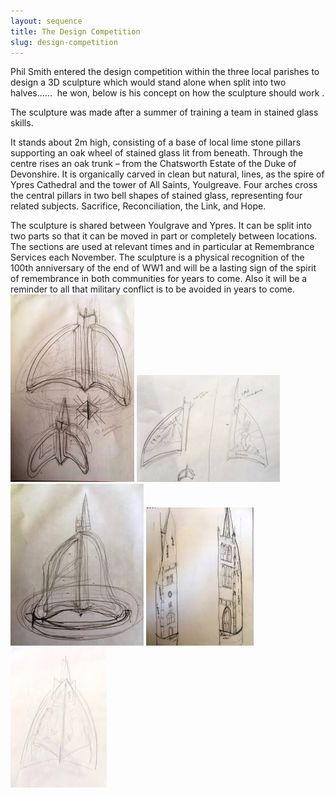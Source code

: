 ```yaml
---
layout: sequence
title: The Design Competition
slug: design-competition
---
```


Phil Smith entered the design competition within the three local parishes to design a 3D sculpture which would stand alone when split into two halves......  he won, below is his concept on how the sculpture should work .

The sculpture was made after a summer of training a team in stained glass skills.

It stands about 2m high, consisting of a base of local lime stone pillars supporting an oak wheel of stained glass lit from beneath. Through the centre rises an oak trunk – from the Chatsworth Estate of the Duke of Devonshire. It is organically carved in clean but natural, lines, as the spire of Ypres Cathedral and the tower of All Saints, Youlgreave. Four arches cross the central pillars in two bell shapes of stained glass, representing four related subjects. Sacrifice, Reconciliation, the Link, and Hope.

The sculpture is shared between Youlgrave and Ypres. It can be split into two parts so that it can be moved in part or completely between locations. The sections are used at relevant times and in particular at Remembrance Services each November. The sculpture is a physical recognition of the 100th anniversary of the end of WW1 and will be a lasting sign of the spirit of remembrance in both communities for years to come. Also it will be a reminder to all that military conflict is to be avoided in years to come. 
![](/assets/images/first-draft/B0F14182-786D-4CB4-AEF3-50AA53B9BABF.jpg)
![](/assets/images/first-draft/AFA1775F-77B1-4034-9BCE-66E73B488504.jpg)
![](/assets/images/first-draft/43AD395E-A4FC-44BD-8EED-97292EB5D03F.jpg)
![](/assets/images/first-draft/98580406-9F0F-4750-943F-B9A6F6FF76D4.jpg)
![](/assets/images/first-draft/925879BD-1C34-423E-8FB5-412F624ECFEB.jpg)
